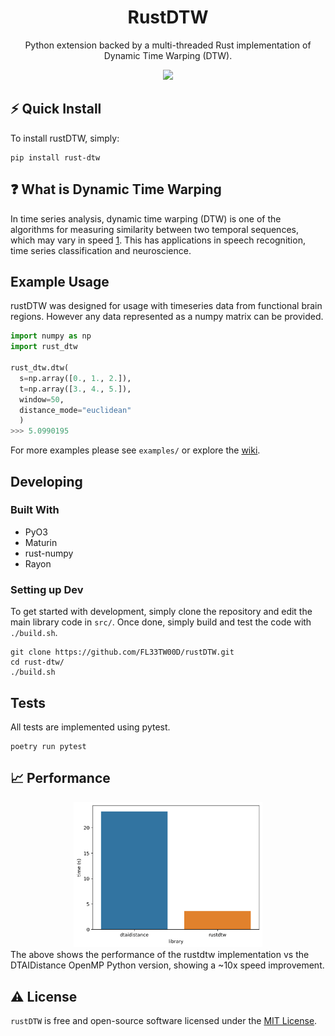 <h1 align="center">
  RustDTW
</h1>
<p align="center">Python extension backed by a multi-threaded Rust implementation of Dynamic Time Warping (DTW).</p>
<div align="center">
<img src="https://img.shields.io/pypi/v/rust-dtw?style=flat-square"/><br/>  
</div>

## ⚡️ Quick Install
To install rustDTW, simply:

```shell
pip install rust-dtw
```

## ❓ What is Dynamic Time Warping
In time series analysis, dynamic time warping (DTW) is one of the algorithms for measuring similarity between two temporal sequences, which may vary in speed [1](https://en.wikipedia.org/wiki/Dynamic_time_warping). This has applications in speech recognition, time series classification and neuroscience.

## Example Usage
  
rustDTW was designed for usage with timeseries data from functional brain regions. However any data represented as a numpy matrix can be provided.
```python
import numpy as np
import rust_dtw
  
rust_dtw.dtw(
  s=np.array([0., 1., 2.]), 
  t=np.array([3., 4., 5.]), 
  window=50, 
  distance_mode="euclidean"
  )
>>> 5.0990195
```
For more examples please see `examples/` or explore the [wiki](https://github.com/FL33TW00D/rustDTW/wiki).
  
## Developing

### Built With
- PyO3
- Maturin
- rust-numpy
- Rayon

### Setting up Dev
To get started with development, simply clone the repository and edit the main library code in `src/`. Once done, simply build and test the code with `./build.sh`.

```shell
git clone https://github.com/FL33TW00D/rustDTW.git
cd rust-dtw/
./build.sh
```

## Tests

All tests are implemented using pytest.
```shell
poetry run pytest
```

## 📈 Performance
<div align="center">
<img src="https://raw.githubusercontent.com/FL33TW00D/rustDTW/master/examples/speed/time.png" width=60%/><br/>  
</div>
The above shows the performance of the rustdtw implementation vs the DTAIDistance OpenMP Python version, showing a ~10x speed improvement.

## ⚠️ License

`rustDTW` is free and open-source software licensed under the [MIT License](https://github.com/FLE33TW00D/rustDTW/blob/master/LICENSE).

